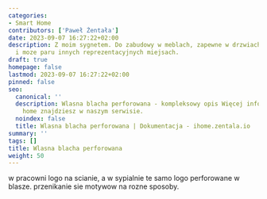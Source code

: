 ```yaml
---
categories:
- Smart Home
contributors: ['Paweł Żentała']
date: 2023-09-07 16:27:22+02:00
description: Z moim sygnetem. Do zabudowy w meblach, zapewne w drzwiach garderoby
  i moze paru innych reprezentacyjnych miejsach.
draft: true
homepage: false
lastmod: 2023-09-07 16:27:22+02:00
pinned: false
seo:
  canonical: ''
  description: Wlasna blacha perforowana - kompleksowy opis Więcej informacji na smart
    home znajdziesz w naszym serwisie.
  noindex: false
  title: Wlasna blacha perforowana | Dokumentacja - ihome.zentala.io
summary: ''
tags: []
title: Wlasna blacha perforowana
weight: 50
---
```



w pracowni logo na scianie, a w sypialnie te samo logo perforowane w blasze. przenikanie sie motywow na rozne sposoby.
